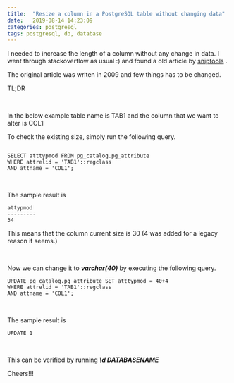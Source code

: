 ```yaml
---
title:  "Resize a column in a PostgreSQL table without changing data"
date:   2019-08-14 14:23:09
categories: postgresql
tags: postgresql, db, database
---
```


I needed to increase the length of a column without any change in data. I went through stackoverflow as usual :) and found a old article by [sniptools](https://sniptools.com/databases/resize-a-column-in-a-postgresql-table-without-changing-data/) .

The original article was writen in 2009 and few things has to be changed.

TL;DR

<br />

In the below example table name is TAB1 and the column that we want to alter is COL1

To check the existing size, simply run the following query.

```

SELECT atttypmod FROM pg_catalog.pg_attribute 
WHERE attrelid = 'TAB1'::regclass 
AND attname = 'COL1';

```


<br />


The sample result is 

```
attypmod
---------
34
```


This means that the column current size is 30 (4 was added for a legacy reason it seems.)

<br />

Now we can change it to ***varchar(40)*** by executing the following query.


```
UPDATE pg_catalog.pg_attribute SET atttypmod = 40+4
WHERE attrelid = 'TAB1'::regclass
AND attname = 'COL1';
```


<br />


The sample result is

```
UPDATE 1
```

<br />

This can be verified by running ***\d DATABASENAME***

Cheers!!!